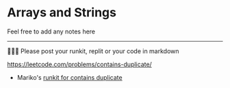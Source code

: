 # Arrays and Strings
Feel free to add any notes here

---
🏃🏻‍♀️ Please post your runkit, replit or your code in markdown

https://leetcode.com/problems/contains-duplicate/

- Mariko's [runkit for contains duplicate](https://runkit.com/codingjourneyio/628e6c9bc40c0e0008578ce9) 
